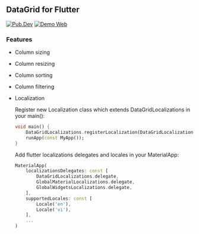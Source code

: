 ## DataGrid for Flutter

[![Pub.Dev](https://img.shields.io/pub/v/vph_data_grid?color=blue&style=flat-square)](https://pub.dev/packages/vph_data_grid)
[![Demo Web](https://img.shields.io/badge/demo-web-green?style=flat-square)](https://ngocvuphan.github.io/demo_data_grid/)

### Features

* Column sizing
* Column resizing
* Column sorting
* Column filtering
* Localization

    Register new Localization class which extends DataGridLocalizations in your main():
    ```dart
    void main() {
        DataGridLocalizations.registerLocalization(DataGridLocalizationsVi());
        runApp(const MyApp());
    }
    ```
    Add flutter localizations delegates and locales in your MaterialApp:
    ```dart
    MaterialApp(
        localizationsDelegates: const [
            DataGridLocalizations.delegate,
            GlobalMaterialLocalizations.delegate,
            GlobalWidgetsLocalizations.delegate,
        ],
        supportedLocales: const [
            Locale('en'),
            Locale('vi'),
        ],
        ...
    )
    ```